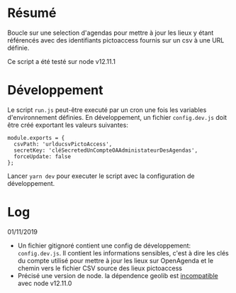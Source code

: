 # Résumé

Boucle sur une selection d'agendas pour mettre à jour les lieux y étant référencés avec des identifiants pictoaccess fournis sur un csv à une URL définie.

Ce script a été testé sur node v12.11.1

# Développement

Le script `run.js` peut-être executé par un cron une fois les variables d'environnement définies. En développement, un fichier `config.dev.js` doit être créé exportant les valeurs suivantes:

```
module.exports = {
  csvPath: 'urlducsvPictoAccess',
  secretKey: 'cléSecretedUnCompteOAAdministateurDesAgendas',
  forceUpdate: false
};
```

Lancer `yarn dev` pour executer le script avec la configuration de développement.

# Log

01/11/2019

 * Un fichier gitignoré contient une config de développement: `config.dev.js`. Il contient les informations sensibles, c'est à dire les clés du compte utilisé pour mettre à jour les lieux sur OpenAgenda et le chemin vers le fichier CSV source des lieux pictoaccess
 * Précisé une version de node. la dépendence geolib est [incompatible](https://github.com/manuelbieh/geolib/issues/208) avec node v12.11.0
